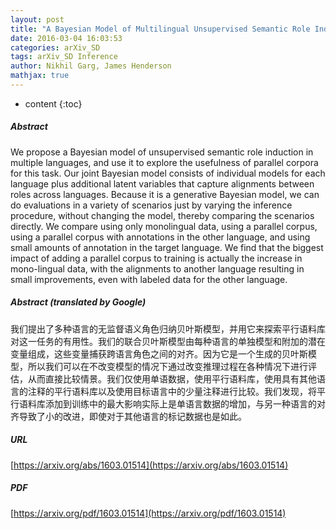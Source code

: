 ```yaml
---
layout: post
title: "A Bayesian Model of Multilingual Unsupervised Semantic Role Induction"
date: 2016-03-04 16:03:53
categories: arXiv_SD
tags: arXiv_SD Inference
author: Nikhil Garg, James Henderson
mathjax: true
---
```


* content
{:toc}

##### Abstract
We propose a Bayesian model of unsupervised semantic role induction in multiple languages, and use it to explore the usefulness of parallel corpora for this task. Our joint Bayesian model consists of individual models for each language plus additional latent variables that capture alignments between roles across languages. Because it is a generative Bayesian model, we can do evaluations in a variety of scenarios just by varying the inference procedure, without changing the model, thereby comparing the scenarios directly. We compare using only monolingual data, using a parallel corpus, using a parallel corpus with annotations in the other language, and using small amounts of annotation in the target language. We find that the biggest impact of adding a parallel corpus to training is actually the increase in mono-lingual data, with the alignments to another language resulting in small improvements, even with labeled data for the other language.

##### Abstract (translated by Google)
我们提出了多种语言的无监督语义角色归纳贝叶斯模型，并用它来探索平行语料库对这一任务的有用性。我们的联合贝叶斯模型由每种语言的单独模型和附加的潜在变量组成，这些变量捕获跨语言角色之间的对齐。因为它是一个生成的贝叶斯模型，所以我们可以在不改变模型的情况下通过改变推理过程在各种情况下进行评估，从而直接比较情景。我们仅使用单语数据，使用平行语料库，使用具有其他语言的注释的平行语料库以及使用目标语言中的少量注释进行比较。我们发现，将平行语料库添加到训练中的最大影响实际上是单语言数据的增加，与另一种语言的对齐导致了小的改进，即使对于其他语言的标记数据也是如此。

##### URL
[https://arxiv.org/abs/1603.01514](https://arxiv.org/abs/1603.01514)

##### PDF
[https://arxiv.org/pdf/1603.01514](https://arxiv.org/pdf/1603.01514)

